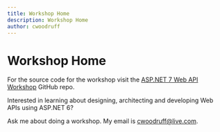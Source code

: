 ```yaml
---
title: Workshop Home
description: Workshop Home
author: cwoodruff
---
```

# Workshop Home

For the source code for the workshop visit the [ASP.NET 7 Web API Workshop](https://github.com/cwoodruff/aspnet-7-web-api-workshop ) GitHub repo.

Interested in learning about designing, architecting and developing Web APIs using ASP.NET 6?

Ask me about doing a workshop. My email is [cwoodruff@live.com](mailto:cwoodruff@live.com).
